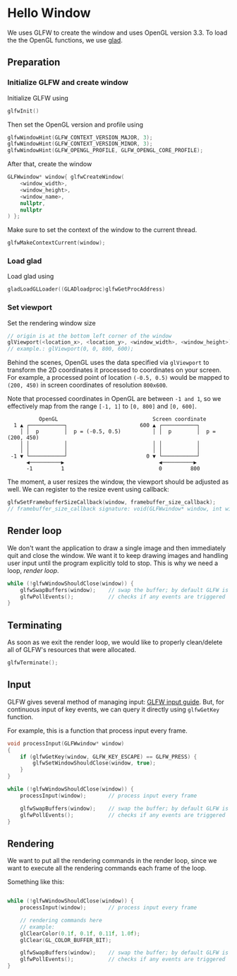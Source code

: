 # Hello Window

We uses GLFW to create the window and uses OpenGL version 3.3. To load the the OpenGL functions, we use [glad](https://github.com/Dav1dde/glad).

## Preparation

### Initialize GLFW and create window

Initialize GLFW using

```cpp
glfwInit()
```

Then set the OpenGL version and profile using

```cpp
glfwWindowHint(GLFW_CONTEXT_VERSION_MAJOR, 3);
glfwWindowHint(GLFW_CONTEXT_VERSION_MINOR, 3);
glfwWindowHint(GLFW_OPENGL_PROFILE, GLFW_OPENGL_CORE_PROFILE);
```

After that, create the window

```cpp
GLFWwindow* window{ glfwCreateWindow(
    <window_width>,
    <window_height>,
    <window_name>,
    nullptr,
    nullptr
) };

```

Make sure to set the context of the window to the current thread.

```cpp
glfwMakeContextCurrent(window);
```

### Load glad

Load glad using

```cpp
gladLoadGLLoader((GLADloadproc)glfwGetProcAddress)
```

### Set viewport

Set the rendering window size

```cpp
// origin is at the bottom left corner of the window
glViewport(<location_x>, <location_y>, <window_width>, <window_height>);
// example.: glViewport(0, 0, 800, 600);
```

Behind the scenes, OpenGL uses the data specified via `glViewport` to transform the 2D coordinates it processed to coordinates on your screen. For example, a processed point of location `(-0.5, 0.5)` would be mapped to `(200, 450)` in screen coordinates of resolution `800x600`.

Note that processed coordinates in OpenGL are between `-1 and 1`, so we effectively map from the range `[-1, 1]` to `[0, 800]` and `[0, 600]`.

```text
          OpenGL                              Screen coordinate
  1 ▲ ┌───────────┐                       600 ▲ ┌───────────┐
    │ │  p        │  p = (-0.5, 0.5)          │ │  p        │  p = (200, 450)
    │ │           │                           │ │           │
    │ │           │                           │ │           │
 -1 ▼ └───────────┘                         0 ▼ └───────────┘
      ◀──────────▶                              ◀──────────▶
      -1         1                              0         800
```

The moment, a user resizes the window, the viewport should be adjusted as well. We can register to the resize event using callback:

```cpp
glfwSetFramebufferSizeCallback(window, framebuffer_size_callback);
// framebuffer_size_callback signature: void(GLFWwindow* window, int width, int height)
```

## Render loop

We don't want the application to draw a single image and then immediately quit and close the window. We want it to keep drawing images and handling user input until the program explicitly told to stop. This is why we need a loop, _render loop_.

```cpp
while (!glfwWindowShouldClose(window)) {
    glfwSwapBuffers(window);    // swap the buffer; by default GLFW is double bufferred
    glfwPollEvents();           // checks if any events are triggered
}
```

## Terminating

As soon as we exit the render loop, we would like to properly clean/delete all of GLFW's resources that were allocated.

```cpp
glfwTerminate();
```

## Input

GLFW gives several method of managing input: [GLFW input guide](https://www.glfw.org/docs/3.3/input_guide.html). But, for continuous input of key events, we can query it directly using `glfwGetKey` function.

For example, this is a function that process input every frame.

```cpp
void processInput(GLFWwindow* window)
{
    if (glfwGetKey(window, GLFW_KEY_ESCAPE) == GLFW_PRESS) {
        glfwSetWindowShouldClose(window, true);
    }
}
```

```cpp
while (!glfwWindowShouldClose(window)) {
    processInput(window);       // process input every frame

    glfwSwapBuffers(window);    // swap the buffer; by default GLFW is double bufferred
    glfwPollEvents();           // checks if any events are triggered
}
```

## Rendering

We want to put all the rendering commands in the render loop, since we want to execute all the rendering commands each frame of the loop.

Something like this:

```cpp

while (!glfwWindowShouldClose(window)) {
    processInput(window);       // process input every frame

    // rendering commands here
    // example:
    glClearColor(0.1f, 0.1f, 0.11f, 1.0f);
    glClear(GL_COLOR_BUFFER_BIT);

    glfwSwapBuffers(window);    // swap the buffer; by default GLFW is double bufferred
    glfwPollEvents();           // checks if any events are triggered
}
```
